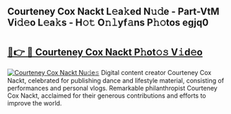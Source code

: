 ## Courteney Cox Nackt L𝚎a𝚔ed N𝚞𝚍e - Part-VtM Vi𝚍𝚎o L𝚎a𝚔s - H𝚘𝚝 O𝚗𝚕yf𝚊ns P𝚑𝚘tos egjq0

# <h2><a href="http://kfcdz3.oniu.top/?m=Courteney+Cox+Nackt">🔗👉 🔴 Courteney Cox Nackt P𝚑ot𝚘𝚜 V𝚒d𝚎o</a></h2>

[![Courteney Cox Nackt Nu𝚍e𝚜](https://i.imgur.com/0qMVB7G.gif)](http://kfcdz3.oniu.top/?m=Courteney+Cox+Nackt)
Digital content creator Courteney Cox Nackt, celebrated for publishing dance and lifestyle material, consisting of performances and personal vlogs. Remarkable philanthropist Courteney Cox Nackt, acclaimed for their generous contributions and efforts to improve the world.  
